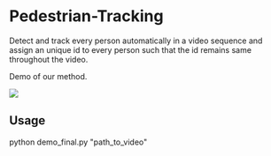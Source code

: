 # Pedestrian-Tracking
Detect and track every person automatically in a video sequence and assign an unique id to every person such that the id remains same throughout the video.

Demo of our method.

![](https://media.giphy.com/media/Xc9ldhhZfX5HRowyvI/giphy.gif)

## Usage
python demo_final.py "path_to_video"
